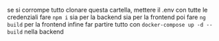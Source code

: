 se si corrompe tutto clonare questa cartella,
mettere il .env con tutte le credenziali
fare `npm i` sia per la backend sia per la frontend
poi fare `ng build` per la frontend
infine far partire tutto con `docker-compose up -d --build` nella backend